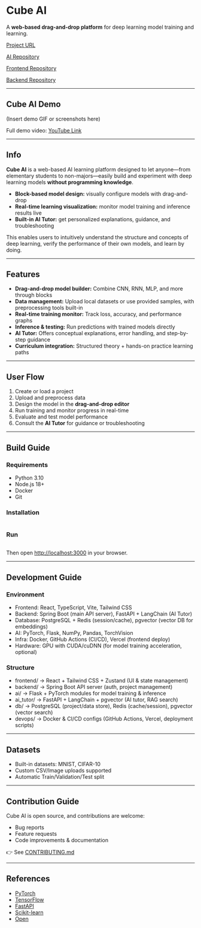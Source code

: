 # **Cube AI**

A **web-based drag-and-drop platform** for deep learning model training and learning.

[Project URL](https://4th-security-cube-ai-fe.vercel.app/editor)

[AI Repository](https://github.com/DguFarmSystem/4th-AI-CubeAI-AI)

[Frontend Repository](https://github.com/DguFarmSystem/4th-security-CubeAI-FE)

[Backend Repository](https://github.com/DguFarmSystem/4th-security-CubeAI-BE)

---

## **Cube AI Demo**

(Insert demo GIF or screenshots here)

Full demo video: [YouTube Link](https://youtube.com/)

---

## **Info**

**Cube AI** is a web-based AI learning platform designed to let anyone—from elementary students to non-majors—easily build and experiment with deep learning models **without programming knowledge**.

- **Block-based model design:** visually configure models with drag-and-drop
- **Real-time learning visualization:** monitor model training and inference results live
- **Built-in AI Tutor:** get personalized explanations, guidance, and troubleshooting

This enables users to intuitively understand the structure and concepts of deep learning, verify the performance of their own models, and learn by doing.

---

## **Features**

- **Drag-and-drop model builder:** Combine CNN, RNN, MLP, and more through blocks
- **Data management:** Upload local datasets or use provided samples, with preprocessing tools built-in
- **Real-time training monitor:** Track loss, accuracy, and performance graphs
- **Inference & testing:** Run predictions with trained models directly
- **AI Tutor:** Offers conceptual explanations, error handling, and step-by-step guidance
- **Curriculum integration:** Structured theory + hands-on practice learning paths

---

## **User Flow**

1. Create or load a project
2. Upload and preprocess data
3. Design the model in the **drag-and-drop editor**
4. Run training and monitor progress in real-time
5. Evaluate and test model performance
6. Consult the **AI Tutor** for guidance or troubleshooting

---

## **Build Guide**

### **Requirements**

- Python 3.10
- Node.js 18+
- Docker
- Git

### **Installation**

```

```

### **Run**

```

```

Then open [http://localhost:3000](http://localhost:3000/) in your browser.

---

## **Development Guide**

### **Environment**
- Frontend: React, TypeScript, Vite, Tailwind CSS
- Backend: Spring Boot (main API server), FastAPI + LangChain (AI Tutor)
- Database: PostgreSQL + Redis (session/cache), pgvector (vector DB for embeddings)
- AI: PyTorch, Flask, NumPy, Pandas, TorchVision
- Infra: Docker, GitHub Actions (CI/CD), Vercel (frontend deploy)
- Hardware: GPU with CUDA/cuDNN (for model training acceleration, optional)

### **Structure**
- frontend/ → React + Tailwind CSS + Zustand (UI & state management)
- backend/ → Spring Boot API server (auth, project management)
- ai/ → Flask + PyTorch modules for model training & inference
- ai_tutor/ → FastAPI + LangChain + pgvector (AI tutor, RAG search)
- db/ → PostgreSQL (project/data store), Redis (cache/session), pgvector (vector search)
- devops/ → Docker & CI/CD configs (GitHub Actions, Vercel, deployment scripts)

---

## **Datasets**

- Built-in datasets: MNIST, CIFAR-10
- Custom CSV/Image uploads supported
- Automatic Train/Validation/Test split

---

## **Contribution Guide**

Cube AI is open source, and contributions are welcome:

- Bug reports
- Feature requests
- Code improvements & documentation

👉 See [CONTRIBUTING.md](https://github.com/cubeai/cubeai/blob/main/CONTRIBUTING.md)


---

## **References**

- [PyTorch](https://pytorch.org/)
- [TensorFlow](https://www.tensorflow.org/)
- [FastAPI](https://fastapi.tiangolo.com/)
- [Scikit-learn](https://scikit-learn.org/)
- [Open](https://opencv.org/)
